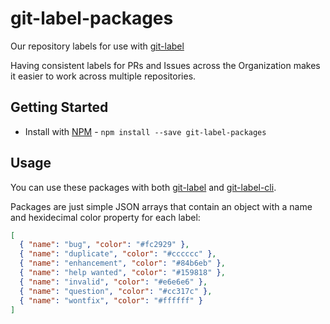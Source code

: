 # git-label-packages

Our repository labels for use with [git-label](https://github.com/jasonbellamy/git-label)

Having consistent labels for PRs and Issues across the Organization makes it
easier to work across multiple repositories.

## Getting Started

- Install with [NPM](https://www.npmjs.org/) - `npm install --save git-label-packages`

## Usage

You can use these packages with both [git-label](https://github.com/jasonbellamy/git-label) and [git-label-cli](https://github.com/jasonbellamy/git-label-cli).

Packages are just simple JSON arrays that contain an object with a name and hexidecimal color property for each label:

```json
[
  { "name": "bug", "color": "#fc2929" },
  { "name": "duplicate", "color": "#cccccc" },
  { "name": "enhancement", "color": "#84b6eb" },
  { "name": "help wanted", "color": "#159818" },
  { "name": "invalid", "color": "#e6e6e6" },
  { "name": "question", "color": "#cc317c" },
  { "name": "wontfix", "color": "#ffffff" }
]
```
